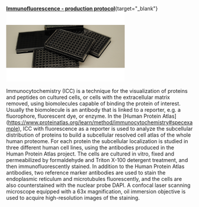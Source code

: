 [**Immunofluorescence - production protocol**](./resources_IF_productionSOP.pdf){target="_blank"} 
![image](./images/production.png)

Immunocytochemistry (ICC) is a technique for the visualization of proteins and peptides on cultured cells, or cells with the extracellular matrix removed, using biomolecules capable of binding the protein of interest. Usually the biomolecule is an antibody that is linked to a reporter, e.g. a fluorophore, fluorescent dye, or enzyme. In the [Human Protein Atlas] (https://www.proteinatlas.org/learn/method/immunocytochemistry#specexample), ICC with fluorescence as a reporter is used to analyze the subcellular distribution of proteins to build a subcellular resolved cell atlas of the whole human proteome. For each protein the subcellular localization is studied in three different human cell lines, using the antibodies produced in the Human Protein Atlas project. The cells are cultured in vitro, fixed and permeabilized by formaldehyde and Triton X-100 detergent treatment, and then immunofluorescently stained. In addition to the Human Protein Atlas antibodies, two reference marker antibodies are used to stain the endoplasmic reticulum and microtubules fluorescently, and the cells are also counterstained with the nuclear probe DAPI. A confocal laser scanning microscope equipped with a 63x magnification, oil immersion objective is used to acquire high-resolution images of the staining. 

